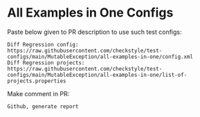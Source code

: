 # All Examples in One Configs
Paste below given to PR description to use such test configs:
```
Diff Regression config: https://raw.githubusercontent.com/checkstyle/test-configs/main/MutableException/all-examples-in-one/config.xml
Diff Regression projects: https://raw.githubusercontent.com/checkstyle/test-configs/main/MutableException/all-examples-in-one/list-of-projects.properties
```
Make comment in PR:
```
Github, generate report
```
